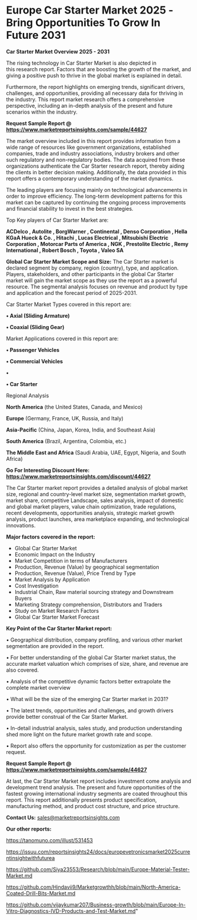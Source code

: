 # Europe Car Starter Market 2025 -Bring Opportunities To Grow In Future 2031

<Strong> Car Starter Market Overview 2025 - 2031</strong>

The rising technology in Car Starter Market is also depicted in this research report. Factors that are boosting the growth of the market, and giving a positive push to thrive in the global market is explained in detail.

Furthermore, the report highlights on emerging trends, significant drivers, challenges, and opportunities, providing all necessary data for thriving in the industry. This report market research offers a comprehensive perspective, including an in-depth analysis of the present and future scenarios within the industry.

<strong>Request Sample Report @ <a href=https://www.marketreportsinsights.com/sample/44627>https://www.marketreportsinsights.com/sample/44627</a></strong>

The market overview included in this report provides information from a wide range of resources like government organizations, established companies, trade and industry associations, industry brokers and other such regulatory and non-regulatory bodies. The data acquired from these organizations authenticate the Car Starter research report, thereby aiding the clients in better decision making. Additionally, the data provided in this report offers a contemporary understanding of the market dynamics.

The leading players are focusing mainly on technological advancements in order to improve efficiency. The long-term development patterns for this market can be captured by continuing the ongoing process improvements and financial stability to invest in the best strategies.

Top Key players of Car Starter Market are:

<strong>ACDelco , Autolite , BorgWarner , Continental , Denso Corporation , Hella KGaA Hueck & Co. , Hitachi , Lucas Electrical , Mitsubishi Electric Corporation , Motorcar Parts of America , NGK , Prestolite Electric , Remy International , Robert Bosch , Toyota , Valeo SA </strong>

<strong><b>Global Car Starter Market Scope and Size:</b></strong>
The Car Starter market is declared segment by company, region (country), type, and application. Players, stakeholders, and other participants in the global Car Starter market will gain the market scope as they use the report as a powerful resource. The segmental analysis focuses on revenue and product by type and application and the forecast period of 2025-2031.

Car Starter Market Types covered in this report are:

<strong>•  Axial (Sliding Armature) 

•  Coaxial (Sliding Gear)</strong>

Market Applications covered in this report are:

<strong>•  Passenger Vehicles 

•  Commercial Vehicles

•  

•  Car Starter</strong> 

Regional Analysis

<strong>North America</strong> (the United States, Canada, and Mexico)

<strong>Europe</strong> (Germany, France, UK, Russia, and Italy)

<strong>Asia-Pacific</strong> (China, Japan, Korea, India, and Southeast Asia)

<strong>South America</strong> (Brazil, Argentina, Colombia, etc.)

<strong>The Middle East and Africa</strong> (Saudi Arabia, UAE, Egypt, Nigeria, and South Africa)

<strong>Go For Interesting Discount Here: <a href=https://www.marketreportsinsights.com/discount/44627>https://www.marketreportsinsights.com/discount/44627</a></strong>

The Car Starter market report provides a detailed analysis of global market size, regional and country-level market size, segmentation market growth, market share, competitive Landscape, sales analysis, impact of domestic and global market players, value chain optimization, trade regulations, recent developments, opportunities analysis, strategic market growth analysis, product launches, area marketplace expanding, and technological innovations.

<strong><b>Major factors covered in the report:</b></strong>
<ul>
  <li>Global Car Starter Market </li>
  <li>Economic Impact on the Industry</li>
  <li>Market Competition in terms of Manufacturers</li>
  <li>Production, Revenue (Value) by geographical segmentation</li>
  <li>Production, Revenue (Value), Price Trend by Type</li>
  <li>Market Analysis by Application</li>
  <li>Cost Investigation</li>
  <li>Industrial Chain, Raw material sourcing strategy and Downstream Buyers</li>
  <li>Marketing Strategy comprehension, Distributors and Traders</li>
  <li>Study on Market Research Factors</li>
  <li>Global Car Starter Market Forecast</li>
</ul>

<strong><b>Key Point of the Car Starter Market report:</b></strong>

• Geographical distribution, company profiling, and various other market segmentation are provided in the report.

• For better understanding of the global Car Starter market status, the accurate market valuation which comprises of size, share, and revenue are also covered.

• Analysis of the competitive dynamic factors better extrapolate the complete market overview

• What will be the size of the emerging Car Starter market in 2031?

• The latest trends, opportunities and challenges, and growth drivers provide better construal of the Car Starter Market.

• In-detail industrial analysis, sales study, and production understanding shed more light on the future market growth rate and scope.

• Report also offers the opportunity for customization as per the customer request.

<strong>Request Sample Report @ <a href=https://www.marketreportsinsights.com/sample/44627>https://www.marketreportsinsights.com/sample/44627</a></strong>

At last, the Car Starter Market report includes investment come analysis and development trend analysis. The present and future opportunities of the fastest growing international industry segments are coated throughout this report. This report additionally presents product specification, manufacturing method, and product cost structure, and price structure.

<strong>Contact Us:</strong>
sales@marketreportsinsights.com

<strong>Our other reports:</strong>

<a href=https://tanomuno.com/illust/531453>https://tanomuno.com/illust/531453</a>

<a href=https://issuu.com/reportsinsights24/docs/europevetronicsmarket2025currentinsightwithfuturea>https://issuu.com/reportsinsights24/docs/europevetronicsmarket2025currentinsightwithfuturea</a>

<a href=https://github.com/Siya23553/Research/blob/main/Europe-Material-Tester-Market.md>https://github.com/Siya23553/Research/blob/main/Europe-Material-Tester-Market.md</a>

<a href=https://github.com/Hindavii9/Marketgrowthh/blob/main/North-America-Coated-Drill-Bits-Market.md>https://github.com/Hindavii9/Marketgrowthh/blob/main/North-America-Coated-Drill-Bits-Market.md</a>

<a href=https://github.com/vijaykumar207/Business-growth/blob/main/Europe-In-Vitro-Diagnostics-IVD-Products-and-Test-Market.md>https://github.com/vijaykumar207/Business-growth/blob/main/Europe-In-Vitro-Diagnostics-IVD-Products-and-Test-Market.md</a>"
